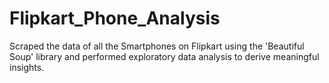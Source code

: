 # Flipkart_Phone_Analysis

Scraped the data of all the Smartphones on Flipkart using the 'Beautiful Soup' library and performed exploratory data analysis to derive meaningful insights.
